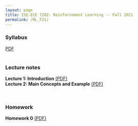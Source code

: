 ```yaml
---
layout: page
title: ISE-ECE 7202: Reinforcement Learning -- Fall 2021
permalink: /RL_F21/
---
```


<h3>Syllabus</h3> <a href="{{ site.baseurl }}/teaching/RL_F21/ISE-ECE-7202-AU21-syllabus.pdf">PDF</a><br> 

<br>
<h3>Lecture notes</h3>

__Lecture 1: Introduction__ <a href="{{ site.baseurl }}/teaching/RL_F21/1_ Introduction.pdf">(PDF)</a><br> 
__Lecture 2: Main Concepts and Example__ <a href="{{ site.baseurl }}/teaching/RL_F21/2_ Main concepts and example.pdf">(PDF)</a><br> 

<br>
<h3>Homework</h3>

__Homework 0__ <a href="{{ site.baseurl }}/teaching/RL_F21/HW0.pdf">(PDF)</a><br> 

